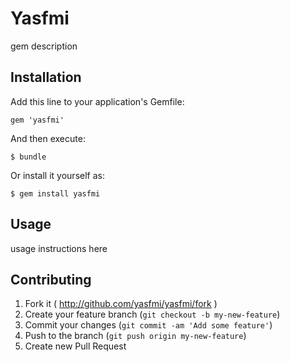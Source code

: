 # Yasfmi

gem description

## Installation

Add this line to your application's Gemfile:

    gem 'yasfmi'

And then execute:

    $ bundle

Or install it yourself as:

    $ gem install yasfmi

## Usage

usage instructions here

## Contributing

1. Fork it ( http://github.com/yasfmi/yasfmi/fork )
2. Create your feature branch (`git checkout -b my-new-feature`)
3. Commit your changes (`git commit -am 'Add some feature'`)
4. Push to the branch (`git push origin my-new-feature`)
5. Create new Pull Request
